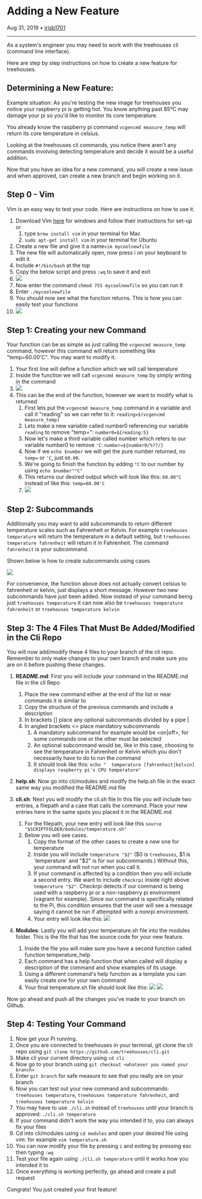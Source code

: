 # Adding a New Feature

Aug 31, 2019 • [irisb1701](https://github.com/irisb1701)

---

As a system's engineer you may need to work with the treehouses cli (command line interface). 

Here are step by step instructions on how to create a new feature for treehouses.

## Determining a New Feature:

Example situation:
As you're testing the new image for treehouses you notice your raspberry pi is getting hot. You know anything past 85°C may damage your pi so you'd like to monitor its core temperature.

You already know the raspberry pi command `vcgencmd measure_temp` will return its core temperature in celsius.

Looking at the treehouses cli commands, you notice there aren't any commands involving detecting temperature and decide it would be a useful addition.

Now that you have an idea for a new command, you will create a new issue and when approved, can create a new branch and begin working on it.


## Step 0 - Vim

Vim is an easy way to test your code. Here are instructions on how to use it.

1. Download Vim [here](https://www.vim.org/download.php) for windows and follow their instructions for set-up or
    1. type `brew install vim` in your terminal for Mac
    1. `sudo apt-get install vim` in your terminal for Ubuntu
1. Create a new file and give it a name`vim mycoolnewfile`
1. The new file will automatically open, now press i on your keyboard to edit it
1. Include `#!/bin/bash` at the top
1. Copy the below script and press `:wq` to save it and exit
1. ![](../../images/vim_file.png)
1. Now enter the command `chmod 755 mycoolnewfile` so you can run it
1. Enter `./mycoolnewfile`
1. You should now see what the function returns. This is how you can easily test your functions
1. ![](../../images/vim_commands.png)


## Step 1: Creating your new Command
Your function can be as simple as just calling the `vcgencmd measure_temp` command, however this command will return something like "temp=60.00'C".
You may want to modify it.

1. Your first line will define a function which we will call temperature
1. Inside the function we will call `vcgencmd measure_temp` by simply writing in the command
1. ![](../../images/vgenc.png)
1. This can be the end of the function, however we want to modify what is returned
    1. First lets put the `vcgencmd measure_temp` command in a variable and call it "reading" so we can refer to it: `reading=$(vcgencmd measure_temp)`
    1. Lets make a new variable called number0 referencing our variable `reading` to remove "temp=": `number0=${reading:5}`
    1. Now let's make a third variable called number which refers to our variable number0 to remove `'C`: `number=${number0/%??/}`
    1. Now if we `echo $number` we will get the pure number returned, no `temp=` or `'C`, just `60.00`.
    1. We're going to finish the function by adding `°C` to our number by using `echo $number"°C"`
    1. This returns our desired output which will look like this: `60.00°C` instead of like this: `temp=60.00'C` 
    1. ![](../../images/no_case.png)

## Step 2: Subcommands
Additionally you may want to add subcommands to return different temperature scales such as Fahrenheit or Kelvin.
For example `treehouses temperature` will return the temperature in a default setting, but `treehouses temperature fahrenheit` will return it in Fahrenheit. The command `fahrenheit` is your subcommand.

Shown below is how to create subcommands using cases

![](../../images/case.png)

For convenience, the function above does not actually convert celsius to fahrenheit or kelvin, just displays a short message. However two new subcommands have just been added.
Now instead of your command being just `treehouses temperature` it can now also be `treehouses temperature fahrenheit` or `treehouses temperature kelvin`


## Step 3:  The 4 Files That Must Be Added/Modified in the Cli Repo

You will now add/modify these 4 files to your branch of the cli repo. Remember to only make changes to your own branch and make sure you are on it before pushing these changes.

1. **README.md**: First you will include your command in the README.md file in the cli Repo
    1. Place the new command either at the end of the list or near commands it is similar to
    1. Copy the structure of the previous commands and include a description
    1. In brackets [] place any optional subcommands divided by a pipe |
    1. In angled brackets <> place mandatory subcommands
        1. A mandatory subcommand for example would be <on|off>, for some commands one or the other must be selected
        1. An optional subcommand would be, like in this case, choosing to see the temperature in Fahrenheit or Kelvin which you don't necessarily have to do to run the command
        1. It should look like this: `echo "  temperature [fahrenheit|kelvin]     displays raspberry pi's CPU temperature"`

1. **help.sh**: Now go into cli/modules and modify the help.sh file in the exact same way you modified the README.md file

1. **cli.sh**: Next you will modify the cli.sh file
    In this file you will include two entries, a filepath and a case that calls the command. Place your new entries here in the same spots you placed it in the README.md

    1. For the filepath, your new entry will look like this `source "$SCRIPTFOLDER/modules/temperature.sh"`
    1. Below you will see cases.
        1. Copy the format of the other cases to create a new one for temperature
        1. Inside you will include `temperature "$2"` ($0 is `treehouses`, $1 is `temperature` and "$2" is for our subcommands.)
            Without this, your command will not run when you call it.
        1. If your command is affected by a condition then you will include a second entry.
           We want to include `checkrpi` inside right above `temperature "$2"`. Checkrpi detects if our command is being used with a raspberry pi or a non-raspberry pi environment (vagrant for example).
           Since our command is specifically related to the Pi, this condition ensures that the user will see a message saying it cannot be run if attempted with a nonrpi environment.
        1. Your entry will look like this:
        ![](../../images/cli_addition.png)


1. **Modules**: Lastly you will add your temperature.sh file into the modules folder. This is the file that has the source code for your new feature.
    1. Inside the file you will make sure you have a second function called function temperature_help
    1. Each command has a help function that when called will display a description of the command and show examples of its usage.
    1. Using a different command's help function as a template you can easily create one for your own command
    1. Your final temperature.sh file should look like this:
    ![](../../images/temp_function.png)
    ![](../../images/temp_help.png)

Now go ahead and push all the changes you've made to your branch on Github.

## Step 4: Testing Your Command

  1. Now get your Pi running.
  1. Once you are connected to treehouses in your terminal, git clone the cli repo using `git clone https://github.com/treehouses/cli.git`
  1. Make cli your current directory using `cd cli`
  1. Now go to your branch using `git checkout <whatever you named your branch>`
  1. Enter `git branch` for safe measure to see that you really are on your branch
  1. Now you can test out your new command and subcommands: `treehouses temperature`, `treehouses temperature fahrenheit`, and `treehouses temperature kelvin`
  1. You may have to use `./cli.sh` instead of `treehouses` until your branch is approved: `./cli.sh temperature`
  1. If your command didn't work the way you intended it to, you can always fix your files
  1. Cd into cli/modules using `cd modules` and open your desired file using vim: for example `vim temperature.sh`
  1. You can now modify your file by pressing `i` and exiting by pressing esc then typing `:wq`
  1. Test your file again using `./cli.sh temperature` until it works how you intended it to
  1. Once everything is working perfectly, go ahead and create a pull request

  Congrats! You just created your first feature!
